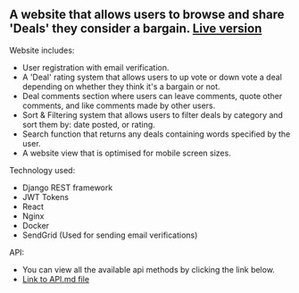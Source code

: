 ## A website that allows users to browse and share 'Deals' they consider a bargain. [Live version](http://www.ladomaitis.com/deals)
Website includes:
  - User registration with email verification.
  - A 'Deal' rating system that allows users to up vote or down vote a deal depending on whether they think it's a bargain or not.
  - Deal comments section where users can leave comments, quote other comments, and like comments made by other users.
  - Sort & Filtering system that allows users to filter deals by category and sort them by: date posted, or rating.
  - Search function that returns any deals containing words specified by the user.
  - A website view that is optimised for mobile screen sizes.

Technology used:
   - Django REST framework
   - JWT Tokens
   - React
   - Nginx
   - Docker
   - SendGrid (Used for sending email verifications)
   
API:
  - You can view all the available api methods by clicking the link below.
  - [Link to API.md file](https://github.com/Leonas734/deals/blob/master/backend/API.md) 
